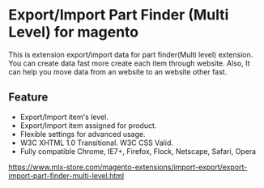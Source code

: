 # Export/Import Part Finder (Multi Level) for magento

This is extension export/import data for part finder(Multi level) extension. You can create data fast more create each item through website. Also, It can help you move data from an website to an website other fast.

## Feature
- Export/Import item's level.
- Export/Import item assigned for product.
- Flexible settings for advanced usage.
- W3C XHTML 1.0 Transitional. W3C CSS Valid.
- Fully compatible Chrome, IE7+, Firefox, Flock, Netscape, Safari, Opera

https://www.mlx-store.com/magento-extensions/import-export/export-import-part-finder-multi-level.html
